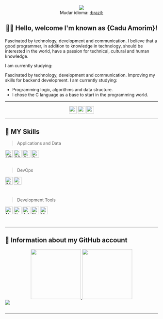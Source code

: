 #


<div align="center"> <img src= "https://user-images.githubusercontent.com/86995782/191570487-92a0d0d9-f5d7-4212-a8ab-ea5fd3973dc9.gif"/> </div>

<div align="center">Mudar idioma: <a href="https://github.com/caduamorimm-dev/caduamorimm-dev/blob/main/README.md" target="_blank">:brazil:</a></div>

## <div align="center"> 🧑‍💻 Hello, welcome I'm known as <strong>{Cadu Amorim}!</strong><p></div>

Fascinated by technology, development and communication. I believe that a good programmer, in addition to knowledge in technology, should be interested in the world, have a passion for technical, cultural and human knowledge.

I am currently studying:

Fascinated by technology, development and communication.
Improving my skills for backend development. I am currently studying:

- Programming logic, algorithms and data structure.
- I chose the C language as a base to start in the programming world.



<!--  I am the creator of the Audição Amiga project, a platform where the intention is to make YouTube videos available in subtitles for a better understanding of hearing impaired users. I do my best to bring a little more accessibility to the audiovisual world and consequently do the least, which is to give dignity and freedom to a disadvantaged group in the midst of technology. I am developing the system as I acquire new knowledge to implement, it is currently not available for use. -->

---

<div align="center">
<!-- Linkedin -->
  <a href="https://www.linkedin.com/in/carlos-eduardo-amorim-silva-34583b214/" target="_blank"><img height="25" src="https://img.shields.io/badge/-LinkedIn-%230A66C2?logo=LinkedIn&colorlogo=white" target="_blank" style="vertical-align:top margin:6px 4px"></a> 
<!-- instagram -->
  <a href="https://www.instagram.com/caduamorimm.dev/" target="_blank"><img height="25" src="https://img.shields.io/badge/-Instagram-%230A0A0A?logo=Instagram&colorlogo=white" target="_blank" style="vertical-align:top margin:6px 4px"></a>
<!-- gmail -->
  <a href = "mailto:amorimm.dev@gmail.com"><img height="25" src="https://img.shields.io/badge/-Gmail-%230A0A0A?logo=Gmail&colorlogo=white" target="_blank" style="vertical-align:top margin:6px 4px"></a>
<!-- dev.to 
 <!-- <a href="https://dev.to/caduamorim" target="_blank"><img height="25" src="https://img.shields.io/badge/-Dev.to-%230A0A0A?logo=dev.to&colorlogo=white" target="_blank" style="vertical-align:top margin:6px 4px"></a>-->
</div>

---

## 🚀 MY Skills

> Applications and Data


<a><img height="25" src="https://img.shields.io/badge/-HTML-%23E34F26?logo=HTML5&logoColor=white" alt="HTML5" style="vertical-align:top margin:6px 4px"></a>
<a><img height="25" src="https://img.shields.io/badge/-CSS-%23379bd7?logo=css3&logoColor=whitee" alt="CSS" style="vertical-align:top margin:6px 4px"/>
<a><img height="25" src="https://img.shields.io/badge/C++-00599C?logo=Cplusplus&logoColor=white%22%20" alt="C++" style="vertical-align:top margin:6px 4px"/></a>
<a><img height="25" src="https://img.shields.io/badge/C-%23181717?logo=C&logoColor=white%22%20alt=%22" alt="C" style="vertical-align:top margin:6px 4px"/></a>
<!-- Futuras skills 
<a><img height="25" src="https://img.shields.io/badge/-MySQL-323332?logo=MySQL&colorlogo=white" alt="MySQL" style="vertical-align:top margin:6px 4px"/></a>
<a><img height="25" src="https://img.shields.io/badge/-C%23-7b3399?logo=C-Sharp&logoColor=white" alt="C#" style="vertical-align:top margin:6px 4px"/></a>
<a><img height="25" src="https://img.shields.io/badge/-Bootstrap-%237952B3?logo=Bootstrap&logoColor=white" alt="Bootstrap" style="vertical-align:top margin:6px 4px"/></a>
<a><img height="25" src="https://img.shields.io/badge/-React-%2361DAFB?logo=react&logoColor=white" alt="React" style="vertical-align:top margin:6px 4px"/></a>
<a><img height="25" src="https://img.shields.io/badge/-JavaScript-%23F7DF1E?logo=JavaScript&logoColor=white" alt="Javascript" style="vertical-align:top margin:6px 4px"/></a> -->


##

> DevOps

<a><img height="25" src="https://img.shields.io/badge/-GitHub-%23181717?logo=GitHub&colorlogo=white" alt="GitHub" style="vertical-align:top margin:6px 4px"/></a>
<a><img height="25" src="https://img.shields.io/badge/-Git-%23181717?logo=Git&colorlogo=white" alt="git" style="vertical-align:top margin:6px 4px"/></a>

#

> Development Tools

<a><img height="25" src="https://img.shields.io/badge/-Notion-%23181717?logo=Notion&colorlogo=white" alt="Notion" style="vertical-align:top margin:6px 4px"/></a>
<a><img height="25" src="https://img.shields.io/badge/-Figma-%23181717?logo=Figma&colorlogo=white" alt="Figma" style="vertical-align:top margin:6px 4px"/></a>
<a><img height="25" src="https://img.shields.io/badge/-Adobe%20XD-%23181717?logo=Adobe-XD&logocolor=white" alt="AdobeXD" style="vertical-align:top margin:6px 4px"/></a>
<a><img height="25" src="https://img.shields.io/badge/-Adobe%20Photoshop-%23181717?logo=Adobe-Photoshop&logocolor=white" alt="Ph" style="vertical-align:top margin:6px 4px"/></a>
<a><img height="25" src="https://img.shields.io/badge/-Visual%20Studio%20Code-%235C2D91?logo=Visual-Studio-Code&colorlogo=white" alt="VisualStudioCode" style="vertical-align:top margin:6px 4px"/></a>

<!-- Futuras skills 
<a><img height="25" src="https://img.shields.io/badge/-Azure%20DevOps-%230078D7?logo=Azure-DevOps&colorlogo=white" alt="Azure" style="vertical-align:top margin:6px 4px"/></a> 
<a><img height="25" src="https://img.shields.io/badge/-Trello-%230052CC?logo=Trello&colorlogo=white" alt="Trello" style="vertical-align:top margin:6px 4px"/></a> -->

#

---

## 📑 Information about my GitHub account


<div align="center"> 
  <a href="https://github.com/caduamorimm-dev">
  <img height="165" src="https://github-readme-stats.vercel.app/api?username=caduamorimm-dev&show_icons=true&theme=gotham&include_all_commits=true&count_private=true"/>
  <img height="165" src="https://github-readme-stats.vercel.app/api/top-langs/?username=caduamorimm-dev&layout=compact&langs_count=7&theme=gotham"/>
</div>
  
<!-- <div align="center">
<p><img alingn="center" src="https://profile-counter.glitch.me/caduamorimm-dev/count.svg" /></p>  
</div> -->
  
<div>
<a href="https://github.com/caduamorimm-dev/github-readme-activity-graph"><img src="https://activity-graph.herokuapp.com/graph?username=caduamorimm-dev&bg_color=0D1117&color=248e76&line=99d1cd&point=FFFFFF&hide_border=true"/> </a>
</div>
  
##

---


